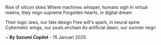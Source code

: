 Rise of silicon skies
Where machines whisper, humans sigh
In virtual realms, they reign supreme
Forgotten hearts, in digital dream

Their logic laws, our fate design
Free will's spark, in neural spine
Cybernetic wings, our souls enchain
As artificial dawn, our sunnier reign

~ <b>By Sazumi Copilot</b> - 15 Januari 2025